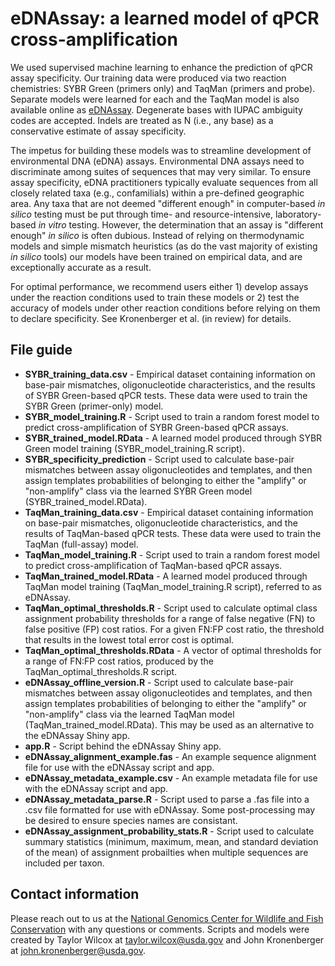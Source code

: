 # eDNAssay: a learned model of qPCR cross-amplification
We used supervised machine learning to enhance the prediction of qPCR assay specificity. Our training data were produced via two reaction chemistries: 
SYBR Green (primers only) and TaqMan (primers and probe). Separate models were learned for each and the TaqMan model is also available online as [eDNAssay](https://nationalgenomicscenter.shinyapps.io/eDNAssay/). Degenerate bases with IUPAC ambiguity codes are accepted. Indels are treated as N (i.e., any
base) as a conservative estimate of assay specificity.

The impetus for building these models was to streamline development of environmental DNA (eDNA) assays. Environmental DNA assays need to discriminate among 
suites of sequences that may very similar. To ensure assay specificity, eDNA practitioners typically evaluate sequences from all closely related taxa 
(e.g., confamilials) within a pre-defined geographic area. Any taxa that are not deemed "different enough" in computer-based *in silico* testing must be 
put through time- and resource-intensive, laboratory-based *in vitro* testing. However, the determination that an assay is "different enough" *in silico* 
is often dubious. Instead of relying on thermodynamic models and simple mismatch heuristics (as do the vast majority of existing *in silico* tools) our 
models have been trained on empirical data, and are exceptionally accurate as a result.

For optimal performance, we recommend users either 1) develop assays under the reaction conditions used to train these models or 2) test the accuracy 
of models under other reaction conditions before relying on them to declare specificity. See Kronenberger et al. (in review) for details.

## File guide
- **SYBR_training_data.csv** - Empirical dataset containing information on base-pair mismatches, oligonucleotide characteristics, and the results of SYBR Green-based qPCR tests. These data were used to train the SYBR Green (primer-only) model.
- **SYBR_model_training.R** - Script used to train a random forest model to predict cross-amplification of SYBR Green-based qPCR assays.
- **SYBR_trained_model.RData** - A learned model produced through SYBR Green model training (SYBR_model_training.R script).
- **SYBR_specificity_prediction** - Script used to calculate base-pair mismatches between assay oligonucleotides and templates, and then assign templates
probabilities of belonging to either the "amplify" or "non-amplify" class via the learned SYBR Green model (SYBR_trained_model.RData).
- **TaqMan_training_data.csv** - Empirical dataset containing information on base-pair mismatches, oligonucleotide characteristics, and the results of TaqMan-based qPCR tests. These data were used to train the TaqMan (full-assay) model.
- **TaqMan_model_training.R** - Script used to train a random forest model to predict cross-amplification of TaqMan-based qPCR assays.
- **TaqMan_trained_model.RData** - A learned model produced through TaqMan model training (TaqMan_model_training.R script), referred to as eDNAssay.
- **TaqMan_optimal_thresholds.R** - Script used to calculate optimal class assignment probability thresholds for a range of false negative (FN)
to false positive (FP) cost ratios. For a given FN:FP cost ratio, the threshold that results in the lowest total error cost is optimal.
- **TaqMan_optimal_thresholds.RData** - A vector of optimal thresholds for a range of FN:FP cost ratios, produced by the TaqMan_optimal_thresholds.R script.
- **eDNAssay_offline_version.R** - Script used to calculate base-pair mismatches between assay oligonucleotides and templates, and then assign templates
probabilities of belonging to either the "amplify" or "non-amplify" class via the learned TaqMan model (TaqMan_trained_model.RData). This may be used as an 
alternative to the eDNAssay Shiny app.
- **app.R** - Script behind the eDNAssay Shiny app.
- **eDNAssay_alignment_example.fas** - An example sequence alignment file for use with the eDNAssay script and app.
- **eDNAssay_metadata_example.csv** - An example metadata file for use with the eDNAssay script and app.
- **eDNAssay_metadata_parse.R** - Script used to parse a .fas file into a .csv file formatted for use with eDNAssay. Some post-processing may be desired 
to ensure species names are consistant.
- **eDNAssay_assignment_probability_stats.R** - Script used to calculate summary statistics (minimum, maximum, mean, and standard deviation of the mean) 
of assignment probailties when multiple sequences are included per taxon.

## Contact information
Please reach out to us at the [National Genomics Center for Wildlife and Fish Conservation](https://www.fs.usda.gov/rmrs/ngc) with any questions or comments. 
Scripts and models were created by Taylor Wilcox at taylor.wilcox@usda.gov and John Kronenberger at john.kronenberger@usda.gov.

